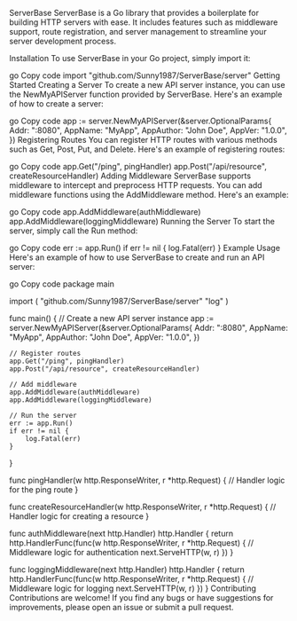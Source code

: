 ServerBase
ServerBase is a Go library that provides a boilerplate for building HTTP servers with ease. It includes features such as middleware support, route registration, and server management to streamline your server development process.

Installation
To use ServerBase in your Go project, simply import it:

go
Copy code
import "github.com/Sunny1987/ServerBase/server"
Getting Started
Creating a Server
To create a new API server instance, you can use the NewMyAPIServer function provided by ServerBase. Here's an example of how to create a server:

go
Copy code
app := server.NewMyAPIServer(&server.OptionalParams{
    Addr:      ":8080",
    AppName:   "MyApp",
    AppAuthor: "John Doe",
    AppVer:    "1.0.0",
})
Registering Routes
You can register HTTP routes with various methods such as Get, Post, Put, and Delete. Here's an example of registering routes:

go
Copy code
app.Get("/ping", pingHandler)
app.Post("/api/resource", createResourceHandler)
Adding Middleware
ServerBase supports middleware to intercept and preprocess HTTP requests. You can add middleware functions using the AddMiddleware method. Here's an example:

go
Copy code
app.AddMiddleware(authMiddleware)
app.AddMiddleware(loggingMiddleware)
Running the Server
To start the server, simply call the Run method:

go
Copy code
err := app.Run()
if err != nil {
    log.Fatal(err)
}
Example Usage
Here's an example of how to use ServerBase to create and run an API server:

go
Copy code
package main

import (
    "github.com/Sunny1987/ServerBase/server"
    "log"
)

func main() {
    // Create a new API server instance
    app := server.NewMyAPIServer(&server.OptionalParams{
        Addr:      ":8080",
        AppName:   "MyApp",
        AppAuthor: "John Doe",
        AppVer:    "1.0.0",
    })

    // Register routes
    app.Get("/ping", pingHandler)
    app.Post("/api/resource", createResourceHandler)

    // Add middleware
    app.AddMiddleware(authMiddleware)
    app.AddMiddleware(loggingMiddleware)

    // Run the server
    err := app.Run()
    if err != nil {
        log.Fatal(err)
    }
}

func pingHandler(w http.ResponseWriter, r *http.Request) {
    // Handler logic for the ping route
}

func createResourceHandler(w http.ResponseWriter, r *http.Request) {
    // Handler logic for creating a resource
}

func authMiddleware(next http.Handler) http.Handler {
    return http.HandlerFunc(func(w http.ResponseWriter, r *http.Request) {
        // Middleware logic for authentication
        next.ServeHTTP(w, r)
    })
}

func loggingMiddleware(next http.Handler) http.Handler {
    return http.HandlerFunc(func(w http.ResponseWriter, r *http.Request) {
        // Middleware logic for logging
        next.ServeHTTP(w, r)
    })
}
Contributing
Contributions are welcome! If you find any bugs or have suggestions for improvements, please open an issue or submit a pull request.
